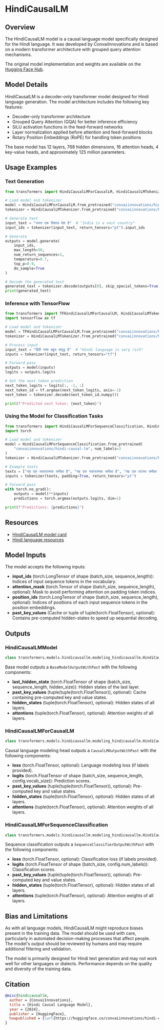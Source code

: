 <!--Copyright 2024 ConvaiInnovations and The HuggingFace Team. All rights reserved.

Licensed under the Apache License, Version 2.0 (the "License"); you may not use this file except in compliance with
the License. You may obtain a copy of the License at

http://www.apache.org/licenses/LICENSE-2.0

Unless required by applicable law or agreed to in writing, software distributed under the License is distributed on
an "AS IS" BASIS, WITHOUT WARRANTIES OR CONDITIONS OF ANY KIND, either express or implied. See the License for the
specific language governing permissions and limitations under the License.
-->

# HindiCausalLM

## Overview

The HindiCausalLM model is a causal language model specifically designed for the Hindi language. It was developed by ConvaiInnovations and is based on a modern transformer architecture with grouped query attention mechanisms.

The original model implementation and weights are available on the [Hugging Face Hub](https://huggingface.co/convaiinnovations/hindi-causal-lm).

## Model Details

HindiCausalLM is a decoder-only transformer model designed for Hindi language generation. The model architecture includes the following key features:

- Decoder-only transformer architecture
- Grouped Query Attention (GQA) for better inference efficiency
- SiLU activation functions in the feed-forward networks
- Layer normalization applied before attention and feed-forward blocks
- Rotary Position Embeddings (RoPE) for handling token positions

The base model has 12 layers, 768 hidden dimensions, 16 attention heads, 4 key-value heads, and approximately 125 million parameters.

## Usage Examples

### Text Generation

```python
from transformers import HindiCausalLMForCausalLM, HindiCausalLMTokenizer

# Load model and tokenizer
model = HindiCausalLMForCausalLM.from_pretrained("convaiinnovations/hindi-causal-lm")
tokenizer = HindiCausalLMTokenizer.from_pretrained("convaiinnovations/hindi-causal-lm")

# Generate text
input_text = "भारत एक विशाल देश है"  # "India is a vast country"
input_ids = tokenizer(input_text, return_tensors="pt").input_ids

# Generate
outputs = model.generate(
    input_ids, 
    max_length=50, 
    num_return_sequences=1, 
    temperature=0.7, 
    top_p=0.9,
    do_sample=True
)

# Decode the generated text
generated_text = tokenizer.decode(outputs[0], skip_special_tokens=True)
print(generated_text)
```

### Inference with TensorFlow

```python
from transformers import TFHindiCausalLMForCausalLM, HindiCausalLMTokenizer
import tensorflow as tf

# Load model and tokenizer
model = TFHindiCausalLMForCausalLM.from_pretrained("convaiinnovations/hindi-causal-lm")
tokenizer = HindiCausalLMTokenizer.from_pretrained("convaiinnovations/hindi-causal-lm")

# Process input
input_text = "हिंदी भाषा बहुत समृद्ध है"  # "Hindi language is very rich"
inputs = tokenizer(input_text, return_tensors="tf")

# Forward pass
outputs = model(inputs)
logits = outputs.logits

# Get the next token prediction
next_token_logits = logits[:, -1, :]
next_token_id = tf.argmax(next_token_logits, axis=-1)
next_token = tokenizer.decode(next_token_id.numpy())

print(f"Predicted next token: {next_token}")
```

### Using the Model for Classification Tasks

```python
from transformers import HindiCausalLMForSequenceClassification, HindiCausalLMTokenizer
import torch

# Load model and tokenizer
model = HindiCausalLMForSequenceClassification.from_pretrained(
    "convaiinnovations/hindi-causal-lm", num_labels=3
)
tokenizer = HindiCausalLMTokenizer.from_pretrained("convaiinnovations/hindi-causal-lm")

# Example texts
texts = ["यह एक सकारात्मक समीक्षा है", "यह एक नकारात्मक समीक्षा है", "यह एक तटस्थ समीक्षा है"]
inputs = tokenizer(texts, padding=True, return_tensors="pt")

# Forward pass
with torch.no_grad():
    outputs = model(**inputs)
    predictions = torch.argmax(outputs.logits, dim=1)

print(f"Predictions: {predictions}")
```

## Resources

* [HindiCausalLM model card](https://huggingface.co/convaiinnovations/hindi-causal-lm)
* [Hindi language resources](https://huggingface.co/datasets?language=hi&multilinguality=monolingual)

## Model Inputs

The model accepts the following inputs:

* **input_ids** (torch.LongTensor of shape (batch_size, sequence_length)): Indices of input sequence tokens in the vocabulary.
* **attention_mask** (torch.Tensor of shape (batch_size, sequence_length), optional): Mask to avoid performing attention on padding token indices.
* **position_ids** (torch.LongTensor of shape (batch_size, sequence_length), optional): Indices of positions of each input sequence tokens in the position embeddings.
* **past_key_values** (Cache or tuple of tuple(torch.FloatTensor), optional): Contains pre-computed hidden-states to speed up sequential decoding.

## Outputs

### HindiCausalLMModel

```python
class transformers.models.hindicausallm.modeling_hindicausallm.HindiCausalLMModel
```

Base model outputs a `BaseModelOutputWithPast` with the following components:

* **last_hidden_state** (torch.FloatTensor of shape (batch_size, sequence_length, hidden_size)): Hidden states of the last layer.
* **past_key_values** (tuple(tuple(torch.FloatTensor)), optional): Cache containing pre-computed key and value states.
* **hidden_states** (tuple(torch.FloatTensor), optional): Hidden states of all layers.
* **attentions** (tuple(torch.FloatTensor), optional): Attention weights of all layers.

### HindiCausalLMForCausalLM

```python
class transformers.models.hindicausallm.modeling_hindicausallm.HindiCausalLMForCausalLM
```

Causal language modeling head outputs a `CausalLMOutputWithPast` with the following components:

* **loss** (torch.FloatTensor, optional): Language modeling loss (if labels provided).
* **logits** (torch.FloatTensor of shape (batch_size, sequence_length, config.vocab_size)): Prediction scores.
* **past_key_values** (tuple(tuple(torch.FloatTensor)), optional): Pre-computed key and value states.
* **hidden_states** (tuple(torch.FloatTensor), optional): Hidden states of all layers.
* **attentions** (tuple(torch.FloatTensor), optional): Attention weights of all layers.

### HindiCausalLMForSequenceClassification

```python
class transformers.models.hindicausallm.modeling_hindicausallm.HindiCausalLMForSequenceClassification
```

Sequence classification outputs a `SequenceClassifierOutputWithPast` with the following components:

* **loss** (torch.FloatTensor, optional): Classification loss (if labels provided).
* **logits** (torch.FloatTensor of shape (batch_size, config.num_labels)): Classification scores.
* **past_key_values** (tuple(tuple(torch.FloatTensor)), optional): Pre-computed key and value states.
* **hidden_states** (tuple(torch.FloatTensor), optional): Hidden states of all layers.
* **attentions** (tuple(torch.FloatTensor), optional): Attention weights of all layers.

## Bias and Limitations

As with all language models, HindiCausalLM might reproduce biases present in the training data. The model should be used with care, particularly in automated decision-making processes that affect people. The model's output should be reviewed by humans and may require additional filtering and validation.

The model is primarily designed for Hindi text generation and may not work well for other languages or dialects. Performance depends on the quality and diversity of the training data.

## Citation

```bibtex
@misc{hindicausallm,
  author = {ConvaiInnovations},
  title = {Hindi Causal Language Model},
  year = {2024},
  publisher = {HuggingFace},
  howpublished = {\url{https://huggingface.co/convaiinnovations/hindi-causal-lm}}
}
```